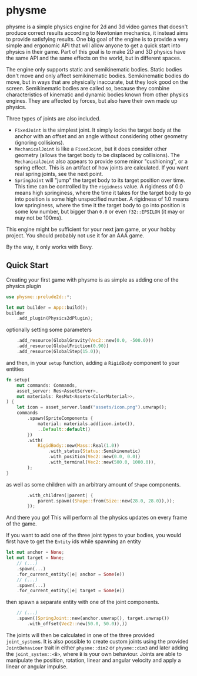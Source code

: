 # physme

physme is a simple physics engine for 2d and 3d video games that 
doesn't produce correct results according to Newtonian mechanics,
it instead aims to provide satisfying results. One big goal of
the engine is to provide a very simple and ergonomic API that will
allow anyone to get a quick start into physics in their game. Part
of this goal is to make 2D and 3D physics have the same API and
the same effects on the world, but in different spaces.

The engine only
supports static and semikinematic bodies.  Static bodies don't
move and only affect semikinematic bodies.  Semikinematic bodies
do move, but in ways that are physically inaccurate, but they
look good on the screen.  Semikinematic bodies are called so,
because they combine characteristics of kinematic and dynamic
bodies known from other physics engines.  They are affected by
forces, but also have their own made up physics.

Three types of joints are also included.
- `FixedJoint` is the simplest joint. It simply locks the target body
   at the anchor with an offset and an angle without considering other
   geometry (ignoring collisions).
- `MechanicalJoint` is like a `FixedJoint`, but it does consider other
   geometry (allows the target body to be displaced by collisions).
   The `MechanicalJoint` also appears to provide some minor "cushioning",
   or a spring effect. This is an artifact of how joints are calculated.
   If you want real spring joints, see the next point.
- `SpringJoint` will "jump" the target body to its target position
   over time. This time can be controlled by the `rigidness` value.
   A rigidness of 0.0 means high springiness, where the time it
   takes for the target body to go into position is some high
   unspecified number. A rigidness of 1.0 means low springiness,
   where  the time it the target body to go into position is some low
   number,  but bigger than `0.0` or even `f32::EPSILON` (it may or
   may not be 100ms).

This engine might be sufficient for your next jam game, or your
hobby project.  You should probably not use it for an AAA game.

By the way, it only works with Bevy.

## Quick Start

Creating your first game with physme is as simple as adding one of the
physics plugin

```rust
use physme::prelude2d::*;

let mut builder = App::build();
builder
    .add_plugin(Physics2dPlugin);
```

optionally setting some parameters

```rust
    .add_resource(GlobalGravity(Vec2::new(0.0, -500.0)))
    .add_resource(GlobalFriction(0.90))
    .add_resource(GlobalStep(15.0));
```

and then, in your `setup` function, adding a `RigidBody` component to your
entities

```rust
fn setup(
    mut commands: Commands,
    asset_server: Res<AssetServer>,
    mut materials: ResMut<Assets<ColorMaterial>>,
) {
    let icon = asset_server.load("assets/icon.png").unwrap();
    commands
        .spawn(SpriteComponents {
            material: materials.add(icon.into()),
            ..Default::default()
        })
        .with(
            RigidBody::new(Mass::Real(1.0))
                .with_status(Status::Semikinematic)
                .with_position(Vec2::new(0.0, 0.0))
                .with_terminal(Vec2::new(500.0, 1000.0)),
        );
}
```

as well as some children with an arbitrary amount of  `Shape` components.

```rust
        .with_children(|parent| {
            parent.spawn((Shape::from(Size::new(28.0, 28.0)),));
        });
```

And there you go! This will perform all the physics updates on every
frame of the game.

If you want to add one of the three joint types to your bodies, you
would first have to get the `Entity` ids while spawning an entity

```rust
let mut anchor = None;
let mut target = None;
    // (...)
    .spawn(...)
    .for_current_entity(|e| anchor = Some(e))
    // (...)
    .spawn(...)
    .for_current_entity(|e| target = Some(e))
```

then spawn a separate entity with one of the joint components.

```rust
    // (...)
    .spawn((SpringJoint::new(anchor.unwrap(), target.unwrap())
        .with_offset(Vec2::new(50.0, 50.0)),))
```

The joints will then be calculated in one of the three provided
`joint_system`s. It is also possible to create custom joints using
the provided `JointBehaviour` trait in either `physme::dim2` or
`physme::dim3` and later adding the `joint_system::<B>`, where `B`
is your own behaviour. Joints are able to manipulate the position,
rotation, linear and angular velocity and apply a linear or angular
impulse.
